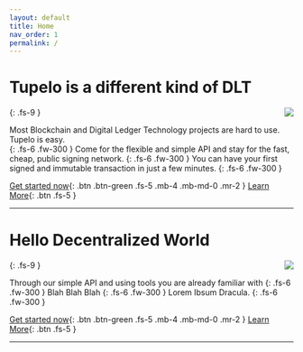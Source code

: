 ```yaml
---
layout: default
title: Home
nav_order: 1
permalink: /
---
```

# Tupelo is a different kind of DLT
{: .fs-9 }
<img style="float: right;" src="https://static1.squarespace.com/static/5b2bb0b9f8370a1e48fe3fac/t/5b51a6960e2e7239c2cc3f5e/1540953865755/Tupelo_Working3.png?format=150w">

Most Blockchain and Digital Ledger Technology projects are hard to use.
Tupelo is easy.  
{: .fs-6 .fw-300 }
Come for the flexible and simple API and stay for the fast, cheap, public signing network.
{: .fs-6 .fw-300 }
You can have your first signed and immutable transaction in just a few minutes.
{: .fs-6 .fw-300 }

[Get started now](#getting-started){: .btn .btn-green .fs-5 .mb-4 .mb-md-0 .mr-2 }
[Learn More](#supporting_documents){: .btn .fs-5 }

* * *
# Hello Decentralized World
{: .fs-9 }
<img style="float: right;" src="https://static1.squarespace.com/static/5b2bb0b9f8370a1e48fe3fac/t/5b51a6960e2e7239c2cc3f5e/1540953865755/Tupelo_Working3.png?format=150w">

Through our simple API and using tools you are already familiar with
{: .fs-6 .fw-300 }
Blah Blah Blah
{: .fs-6 .fw-300 }
Lorem Ibsum Dracula.
{: .fs-6 .fw-300 }

[Get started now](#getting-started){: .btn .btn-green .fs-5 .mb-4 .mb-md-0 .mr-2 }
[Learn More](#supporting_documents){: .btn .fs-5 }

* * *
